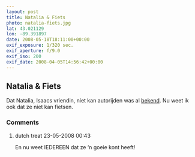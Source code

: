 ```yaml
---
layout: post
title: Natalia & Fiets
photo: natalia-fiets.jpg
lat: 43.021129
lon: -89.391897
date: 2008-05-18T18:11:00+00:00
exif_exposure: 1/320 sec.
exif_aperture: f/9.0
exif_iso: 200
exif_date: 2008-04-05T14:56:42+00:00
---
```


## Natalia & Fiets

<p>Dat Natalia, Isaacs vriendin, niet kan autorijden was al <a href="http://bertspaan.nl/blog/?p=67">bekend</a>. Nu weet ik ook dat ze niet kan fietsen.</p>

<h3>Comments</h3>
<ol id="comments">
  <li>
    <span class="name">dutch treat</span>
    <span class="date">23-05-2008 00:43</span>
    <p>En nu weet IEDEREEN dat ze ‘n goeie kont heeft!</p>
  </li>
</ol>
